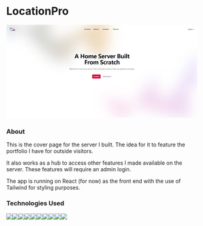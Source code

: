 # LocationPro

<p align="center">
  <img src="https://github.com/pyslarash/imadenetwork/blob/main/src/img/screenshot.jpg" />
</p>

### About

This is the cover page for the server I built. The idea for it to feature the portfolio I have for outside visitors.

It also works as a hub to access other features I made available on the server. These features will require an admin login.

The app is running on React (for now) as the front end with the use of Tailwind for styling purposes.

### Technologies Used

<img height=50 src="https://user-images.githubusercontent.com/25181517/192158954-f88b5814-d510-4564-b285-dff7d6400dad.png" /><img height=50 src="https://user-images.githubusercontent.com/25181517/183898674-75a4a1b1-f960-4ea9-abcb-637170a00a75.png" /><img height=50 src="https://user-images.githubusercontent.com/25181517/117447155-6a868a00-af3d-11eb-9cfe-245df15c9f3f.png" /><img height=50 src="https://user-images.githubusercontent.com/25181517/183897015-94a058a6-b86e-4e42-a37f-bf92061753e5.png" /><img height=50 src="https://user-images.githubusercontent.com/25181517/187896150-cc1dcb12-d490-445c-8e4d-1275cd2388d6.png" /><img height=50 src="https://user-images.githubusercontent.com/25181517/189716630-fe6c084c-6c66-43af-aa49-64c8aea4a5c2.png" /><img height=50 src="https://user-images.githubusercontent.com/25181517/183423507-c056a6f9-1ba8-4312-a350-19bcbc5a8697.png" /><img height=50 src="https://user-images.githubusercontent.com/25181517/183423775-2276e25d-d43d-4e58-890b-edbc88e915f7.png" /><img height=50 src="https://user-images.githubusercontent.com/25181517/183896128-ec99105a-ec1a-4d85-b08b-1aa1620b2046.png" /><img height=50 src="https://user-images.githubusercontent.com/25181517/117208740-bfb78400-adf5-11eb-97bb-09072b6bedfc.png" />
